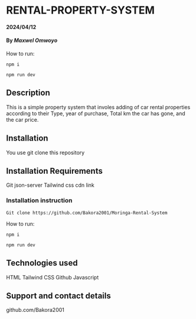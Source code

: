 # RENTAL-PROPERTY-SYSTEM

#### 2024/04/12

#### By *Maxwel Omwoyo*

How to run:

```
npm i
```
```
npm run dev
```

## Description
This is a simple property system that involes adding of car rental properties
according to their Type, year of purchase, Total km the car has gone, and the car price.

## Installation
You use git clone this repository

## Installation Requirements
Git
json-server
Tailwind css cdn link
### Installation instruction
```
Git clone https://github.com/Bakora2001/Moringa-Rental-System

```
How to run:

```
npm i
```
```
npm run dev
```

## Technologies used
HTML
Tailwind CSS
Github
Javascript

## Support and contact details
github.com/Bakora2001
